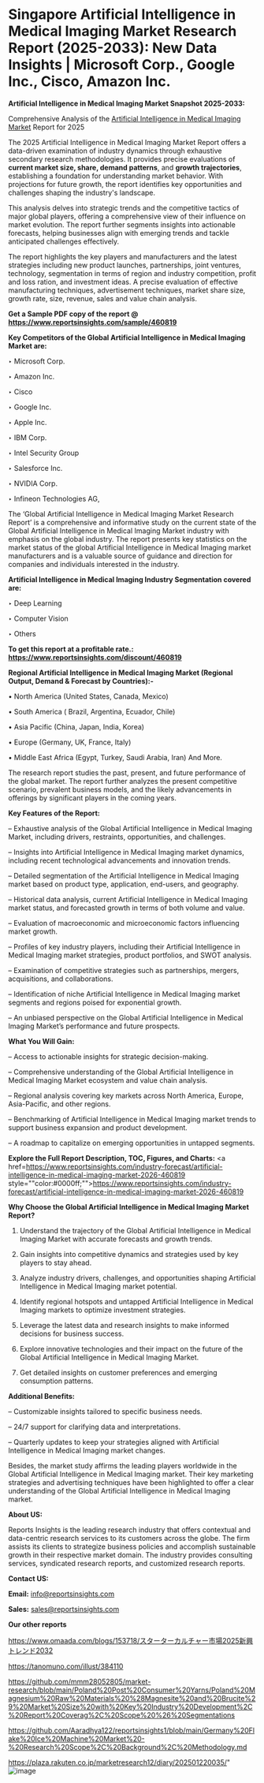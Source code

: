 # Singapore Artificial Intelligence in Medical Imaging Market Research Report (2025-2033): New Data Insights | Microsoft Corp., Google Inc., Cisco, Amazon Inc.

<strong>Artificial Intelligence in Medical Imaging Market Snapshot 2025-2033:</strong>

Comprehensive Analysis of the <a href=https://www.reportsinsights.com/sample/460819>Artificial Intelligence in Medical Imaging Market</a> Report for 2025

The 2025 Artificial Intelligence in Medical Imaging Market Report offers a data-driven examination of industry dynamics through exhaustive secondary research methodologies. It provides precise evaluations of <strong>current market size, share, demand patterns</strong>, and <strong>growth trajectories</strong>, establishing a foundation for understanding market behavior. With projections for future growth, the report identifies key opportunities and challenges shaping the industry's landscape.

This analysis delves into strategic trends and the competitive tactics of major global players, offering a comprehensive view of their influence on market evolution. The report further segments insights into actionable forecasts, helping businesses align with emerging trends and tackle anticipated challenges effectively.

The report highlights the key players and manufacturers and the latest strategies including new product launches, partnerships, joint ventures, technology, segmentation in terms of region and industry competition, profit and loss ration, and investment ideas. A precise evaluation of effective manufacturing techniques, advertisement techniques, market share size, growth rate, size, revenue, sales and value chain analysis.

<strong>Get a Sample PDF copy of the report @ <a href=https://www.reportsinsights.com/sample/460819 style=color:#0000ff;>https://www.reportsinsights.com/sample/460819</a></strong>

<strong>Key Competitors of the Global Artificial Intelligence in Medical Imaging Market are:</strong>

‣ Microsoft Corp.

‣ Amazon Inc.

‣ Cisco

‣ Google Inc.

‣ Apple Inc.

‣ IBM Corp.

‣ Intel Security Group

‣ Salesforce Inc.

‣ NVIDIA Corp.

‣ Infineon Technologies AG,

The ‘Global Artificial Intelligence in Medical Imaging Market Research Report’ is a comprehensive and informative study on the current state of the Global Artificial Intelligence in Medical Imaging Market industry with emphasis on the global industry. The report presents key statistics on the market status of the global Artificial Intelligence in Medical Imaging market manufacturers and is a valuable source of guidance and direction for companies and individuals interested in the industry.

<strong>Artificial Intelligence in Medical Imaging Industry Segmentation covered are:</strong>

‣ Deep Learning

‣ Computer Vision

‣ Others

<strong>To get this report at a profitable rate.: <a href=https://www.reportsinsights.com/discount/460819 style=color:#0000ff;>https://www.reportsinsights.com/discount/460819</a></strong>

<strong>Regional Artificial Intelligence in Medical Imaging Market (Regional Output, Demand &amp; Forecast by Countries):-</strong>

• North America (United States, Canada, Mexico)

• South America ( Brazil, Argentina, Ecuador, Chile)

• Asia Pacific (China, Japan, India, Korea)

• Europe (Germany, UK, France, Italy)

• Middle East Africa (Egypt, Turkey, Saudi Arabia, Iran) And More.

The research report studies the past, present, and future performance of the global market. The report further analyzes the present competitive scenario, prevalent business models, and the likely advancements in offerings by significant players in the coming years.

<strong>Key Features of the Report:</strong>

– Exhaustive analysis of the Global Artificial Intelligence in Medical Imaging Market, including drivers, restraints, opportunities, and challenges.

– Insights into Artificial Intelligence in Medical Imaging market dynamics, including recent technological advancements and innovation trends.

– Detailed segmentation of the Artificial Intelligence in Medical Imaging market based on product type, application, end-users, and geography.

– Historical data analysis, current Artificial Intelligence in Medical Imaging market status, and forecasted growth in terms of both volume and value.

– Evaluation of macroeconomic and microeconomic factors influencing market growth.

– Profiles of key industry players, including their Artificial Intelligence in Medical Imaging market strategies, product portfolios, and SWOT analysis.

– Examination of competitive strategies such as partnerships, mergers, acquisitions, and collaborations.

– Identification of niche Artificial Intelligence in Medical Imaging market segments and regions poised for exponential growth.

– An unbiased perspective on the Global Artificial Intelligence in Medical Imaging Market’s performance and future prospects.

<strong>What You Will Gain:</strong>

– Access to actionable insights for strategic decision-making.

– Comprehensive understanding of the Global Artificial Intelligence in Medical Imaging Market ecosystem and value chain analysis.

– Regional analysis covering key markets across North America, Europe, Asia-Pacific, and other regions.

– Benchmarking of Artificial Intelligence in Medical Imaging market trends to support business expansion and product development.

– A roadmap to capitalize on emerging opportunities in untapped segments.

<strong>Explore the Full Report Description, TOC, Figures, and Charts:</strong>
<a href=https://www.reportsinsights.com/industry-forecast/artificial-intelligence-in-medical-imaging-market-2026-460819 style=""color:#0000ff;"">https://www.reportsinsights.com/industry-forecast/artificial-intelligence-in-medical-imaging-market-2026-460819</a>

<strong>Why Choose the Global Artificial Intelligence in Medical Imaging Market Report?</strong>

1. Understand the trajectory of the Global Artificial Intelligence in Medical Imaging Market with accurate forecasts and growth trends.

2. Gain insights into competitive dynamics and strategies used by key players to stay ahead.

3. Analyze industry drivers, challenges, and opportunities shaping Artificial Intelligence in Medical Imaging market potential.

4. Identify regional hotspots and untapped Artificial Intelligence in Medical Imaging markets to optimize investment strategies.

5. Leverage the latest data and research insights to make informed decisions for business success.

6. Explore innovative technologies and their impact on the future of the Global Artificial Intelligence in Medical Imaging Market.

7. Get detailed insights on customer preferences and emerging consumption patterns.

<strong>Additional Benefits:</strong>

– Customizable insights tailored to specific business needs.

– 24/7 support for clarifying data and interpretations.

– Quarterly updates to keep your strategies aligned with Artificial Intelligence in Medical Imaging market changes.

Besides, the market study affirms the leading players worldwide in the Global Artificial Intelligence in Medical Imaging market. Their key marketing strategies and advertising techniques have been highlighted to offer a clear understanding of the Global Artificial Intelligence in Medical Imaging market.

<strong><strong>About US</strong>:</strong>

Reports Insights is the leading research industry that offers contextual and data-centric research services to its customers across the globe. The firm assists its clients to strategize business policies and accomplish sustainable growth in their respective market domain. The industry provides consulting services, syndicated research reports, and customized research reports.

<strong>Contact US:</strong>

<p class=><b>Email:</b> <a href=mailto:info@reportsinsights.com>info@reportsinsights.com</a></p>
<p class=><b>Sales:</b> <a href=mailto:sales@reportsinsights.com>sales@reportsinsights.com</a></p>

<strong>Our other reports</strong>

<a href=https://www.omaada.com/blogs/153718/スターターカルチャー市場2025新興トレンド2032>https://www.omaada.com/blogs/153718/スターターカルチャー市場2025新興トレンド2032</a>

<a href=https://tanomuno.com/illust/384110>https://tanomuno.com/illust/384110</a>

<a href=https://github.com/mmm28052805/market-research/blob/main/Poland%20Post%20Consumer%20Yarns/Poland%20Magnesium%20Raw%20Materials%20%28Magnesite%20and%20Brucite%29%20Market%20Size%20with%20Key%20Industry%20Development%2C%20Report%20Coverag%2C%20Scope%20%26%20Segmentations>https://github.com/mmm28052805/market-research/blob/main/Poland%20Post%20Consumer%20Yarns/Poland%20Magnesium%20Raw%20Materials%20%28Magnesite%20and%20Brucite%29%20Market%20Size%20with%20Key%20Industry%20Development%2C%20Report%20Coverag%2C%20Scope%20%26%20Segmentations</a>

<a href=https://github.com/Aaradhya122/reportsinsights1/blob/main/Germany%20Flake%20Ice%20Machine%20Market%20-%20Research%20Scope%2C%20Background%2C%20Methodology.md>https://github.com/Aaradhya122/reportsinsights1/blob/main/Germany%20Flake%20Ice%20Machine%20Market%20-%20Research%20Scope%2C%20Background%2C%20Methodology.md</a>

<a href=https://plaza.rakuten.co.jp/marketresearch12/diary/202501220035/>https://plaza.rakuten.co.jp/marketresearch12/diary/202501220035/</a>"
![image](https://github.com/user-attachments/assets/2193d4ef-c44c-40c7-b9af-abed8c36686c)
